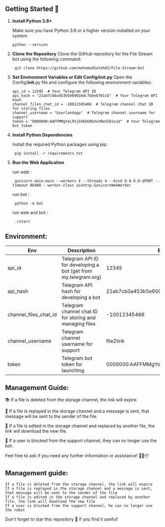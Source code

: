
## Getting Started 🚀
1. **Install Python 3.8+**

   Make sure you have Python 3.8 or a higher version installed on your system.

   ```shell
   python --version
2. **Clone the Repository**
    Clone the GitHub repository for the File Stream bot using the following command:

        git clone https://github.com/mohamadSaleh82/File-Stream-bot
3. **Set Environment Variables or Edit Config/init.py**
    Open the Config/__init__.py file and configure the following environment variables:
    ```
    api_id = 12345  # Your Telegram API ID
    api_hash = "21ab7cb0a453b5e60016dc7bbeb701cb"  # Your Telegram API hash
    channel_files_chat_id = -10012345466  # Telegram channel chat ID for storing files
    channel_username = "Userlandapp"  # Telegram channel username for support
    token = "0000000:AAFFMMgYoL9Vjb5KUU0bXxVReUI81xuU"  # Your Telegram bot token
    ```
4. **Install Python Dependencies**

    Install the required Python packages using pip:

        pip install -r requirements.txt
5. **Run the Web Application**

    run web : 

        gunicorn main:main --workers 4 --threads 4 --bind 0.0.0.0:$PORT --timeout 86400 --worker-class aiohttp.GunicornWebWorker
        
    run bot :

        python -m bot
        
    run web and bot :

        ./start


## Environment: 


| Env             | Description                                                      | Example                              |
|-----------------|------------------------------------------------------------------|--------------------------------------|
| api_id          | Telegram API ID for developing a bot (get from my.telegram.org) | 12345                                |
| api_hash        | Telegram API hash for developing a bot                           | 21ab7cb0a453b5e60016dc7bbeb701cb    |
| channel_files_chat_id | Telegram channel chat ID for storing and managing files  | -10012345466                         |
| channel_username | Telegram channel username for support                            | file2link                         |
| token           | Telegram bot token for launching                                  | 0000000:AAFFMMgYoL9Vjb5KUU0bXxVReUI81xuU |

## Management Guide:

📚 If a file is deleted from the storage channel, the link will expire.

📩 If a file is replayed in the storage channel and a message is sent, that message will be sent to the sender of the file.

🔄 If a file is edited in the storage channel and replaced by another file, the link will download the new file.

🚫 If a user is blocked from the support channel, they can no longer use the bot.

Feel free to ask if you need any further information or assistance! 🤖🔗📦


## Management guide:

    If a file is deleted from the storage channel, the link will expire
    If a file is replayed in the storage channel and a message is sent, that message will be sent to the sender of the file
    If a file is edited in the storage channel and replaced by another file, the link will download the new file
    If a user is blocked from the support channel, he can no longer use the robot

Don't forget to star this repository 🌟 if you find it useful!